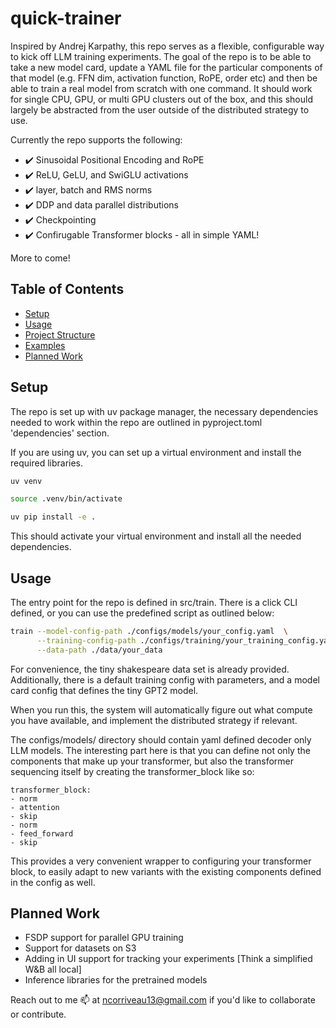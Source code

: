 # quick-trainer

Inspired by Andrej Karpathy, this repo serves as a flexible, configurable way 
to kick off LLM training experiments. The goal of the repo is to be able to take a new model card, update a YAML file for the particular components of that model (e.g. FFN dim, activation function, RoPE, order etc)
and then be able to train a real model from scratch with one command. It should work for single CPU, GPU, or multi GPU clusters out of the box, and this should largely be abstracted from the user outside of the distributed strategy to use. 

Currently the repo supports the following:
- ✔️ Sinusoidal Positional Encoding and RoPE
- ✔️ ReLU, GeLU, and SwiGLU activations
- ✔️ layer, batch and RMS norms
- ✔️ DDP and data parallel distributions
- ✔️ Checkpointing
- ✔️ Confirugable Transformer blocks - all in simple YAML!  

More to come! 

## Table of Contents

- [Setup](#setup)
- [Usage](#usage)
- [Project Structure](#project-structure)
- [Examples](#examples)
- [Planned Work](#planned-work)

## Setup

The repo is set up with uv package manager, the necessary dependencies needed
to work within the repo are outlined in pyproject.toml 'dependencies' section. 

If you are using uv, you can set up a virtual environment and install the required libraries. 

```sh
uv venv

source .venv/bin/activate

uv pip install -e .
```

This should activate your virtual environment and install all the needed dependencies. 

## Usage 
The entry point for the repo is defined in src/train. There is a 
click CLI defined, or you can use the predefined script as outlined below: 

```sh
train --model-config-path ./configs/models/your_config.yaml  \
      --training-config-path ./configs/training/your_training_config.yaml \
      --data-path ./data/your_data
```

For convenience, the tiny shakespeare data set is already provided. Additionally, there is a default training config with parameters, and a model card config that defines the tiny GPT2 model. 

When you run this, the system will automatically figure out what compute you have available, and implement the distributed strategy if relevant. 

The configs/models/ directory should contain yaml defined decoder only LLM models. The interesting part here is that you can define not only the components that make up your transformer, but also the transformer sequencing itself by creating the transformer_block like so:

    transformer_block:
    - norm
    - attention
    - skip
    - norm
    - feed_forward
    - skip

This provides a very convenient wrapper to configuring your transformer block, to easily adapt to new variants with the existing components defined in the config as well. 

## Planned Work 
- FSDP support for parallel GPU training
- Support for datasets on S3
- Adding in UI support for tracking your experiments [Think a simplified W&B all local]
- Inference libraries for the pretrained models 

Reach out to me 📫 at ncorriveau13@gmail.com if you'd like to collaborate or contribute. 

